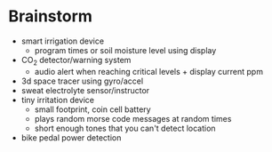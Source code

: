 # Brainstorm
- smart irrigation device
    - program times or soil moisture level using display
- $\text{CO}_2$ detector/warning system
    - audio alert when reaching critical levels + display current ppm
- 3d space tracer using gyro/accel
- sweat electrolyte sensor/instructor
- tiny irritation device
    - small footprint, coin cell battery
    - plays random morse code messages at random times
    - short enough tones that you can't detect location
- bike pedal power detection
